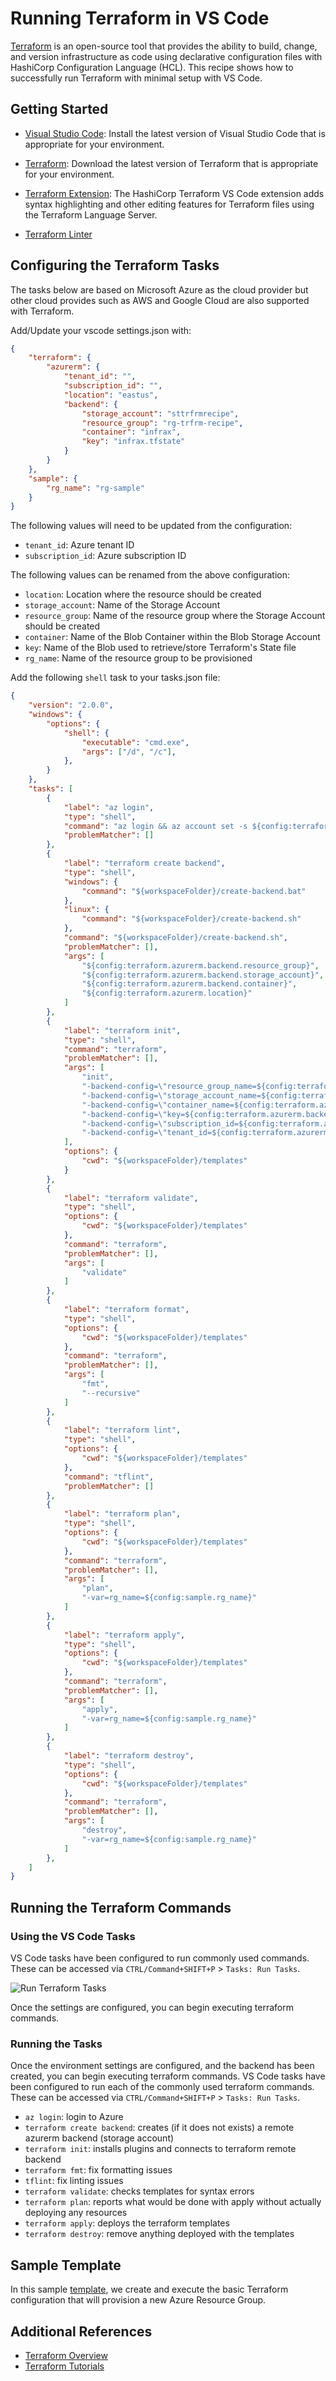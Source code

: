 # Running Terraform in VS Code

[Terraform](https://www.terraform.io/) is an open-source tool that provides the ability to build, change, and version infrastructure as code using declarative configuration files with HashiCorp Configuration Language (HCL). This recipe shows how to successfully run Terraform with minimal setup with VS Code.

## Getting Started

- [Visual Studio Code](https://code.visualstudio.com/download): Install the latest version of Visual Studio Code that is appropriate for your environment.

- [Terraform](https://www.terraform.io/downloads.html): Download the latest version of Terraform that is appropriate for your environment.

- [Terraform Extension](https://marketplace.visualstudio.com/items?itemName=HashiCorp.terraform): The HashiCorp Terraform VS Code extension adds syntax highlighting and other editing features for Terraform files using the Terraform Language Server.

- [Terraform Linter](https://github.com/terraform-linters/tflint)

## Configuring the Terraform Tasks

The tasks below are based on Microsoft Azure as the cloud provider but other cloud provides such as AWS and Google Cloud are also supported with Terraform.

Add/Update your vscode settings.json with:

```json
{
    "terraform": {
        "azurerm": {
            "tenant_id": "",
            "subscription_id": "",
            "location": "eastus",
            "backend": {
                "storage_account": "sttrfrmrecipe",
                "resource_group": "rg-trfrm-recipe",
                "container": "infrax",
                "key": "infrax.tfstate"
            }
        }
    },
    "sample": {
        "rg_name": "rg-sample"
    }
}
```

The following values will need to be updated from the configuration:

- `tenant_id`: Azure tenant ID
- `subscription_id`: Azure subscription ID

The following values can be renamed from the above configuration:

- `location`: Location where the resource should be created
- `storage_account`: Name of the Storage Account
- `resource_group`: Name of the resource group where the Storage Account should be created
- `container`: Name of the Blob Container within the Blob Storage Account
- `key`: Name of the Blob used to retrieve/store Terraform's State file
- `rg_name`: Name of the resource group to be provisioned

Add the following `shell` task to your tasks.json file:

```json
{
    "version": "2.0.0",
    "windows": {
        "options": {
            "shell": {
                "executable": "cmd.exe",
                "args": ["/d", "/c"],
            },
        }
    },
    "tasks": [
        {
            "label": "az login",
            "type": "shell",
            "command": "az login && az account set -s ${config:terraform.azurerm.subscription_id}",
            "problemMatcher": []
        },
        {
            "label": "terraform create backend",
            "type": "shell",
            "windows": {
                "command": "${workspaceFolder}/create-backend.bat"
            },
            "linux": {
                "command": "${workspaceFolder}/create-backend.sh"
            },
            "command": "${workspaceFolder}/create-backend.sh",
            "problemMatcher": [],
            "args": [
                "${config:terraform.azurerm.backend.resource_group}",
                "${config:terraform.azurerm.backend.storage_account}",
                "${config:terraform.azurerm.backend.container}",
                "${config:terraform.azurerm.location}"
            ]
        },
        {
            "label": "terraform init",
            "type": "shell",
            "command": "terraform",
            "problemMatcher": [],
            "args": [
                "init",
                "-backend-config=\"resource_group_name=${config:terraform.azurerm.backend.resource_group}\"",   
                "-backend-config=\"storage_account_name=${config:terraform.azurerm.backend.storage_account}\"",
                "-backend-config=\"container_name=${config:terraform.azurerm.backend.container}\"",
                "-backend-config=\"key=${config:terraform.azurerm.backend.key}\"",                           
                "-backend-config=\"subscription_id=${config:terraform.azurerm.subscription_id}\"",
                "-backend-config=\"tenant_id=${config:terraform.azurerm.tenant_id}\"",
            ],
            "options": {
                "cwd": "${workspaceFolder}/templates"
            }
        },
        {
            "label": "terraform validate",
            "type": "shell",
            "options": {
                "cwd": "${workspaceFolder}/templates"
            },
            "command": "terraform",
            "problemMatcher": [],
            "args": [
                "validate"
            ]
        },
        {
            "label": "terraform format",
            "type": "shell",
            "options": {
                "cwd": "${workspaceFolder}/templates"
            },
            "command": "terraform",
            "problemMatcher": [],
            "args": [
                "fmt",
                "--recursive"
            ]   
        },
        {
            "label": "terraform lint",
            "type": "shell",
            "options": {
                "cwd": "${workspaceFolder}/templates"
            },
            "command": "tflint",
            "problemMatcher": []
        },
        {
            "label": "terraform plan",
            "type": "shell",
            "options": {
                "cwd": "${workspaceFolder}/templates"
            },
            "command": "terraform",
            "problemMatcher": [],
            "args": [
                "plan",
                "-var=rg_name=${config:sample.rg_name}"
            ]
        },
        {
            "label": "terraform apply",
            "type": "shell",
            "options": {
                "cwd": "${workspaceFolder}/templates"
            },
            "command": "terraform",
            "problemMatcher": [],
            "args": [
                "apply",
                "-var=rg_name=${config:sample.rg_name}"
            ]
        },
        {
            "label": "terraform destroy",
            "type": "shell",
            "options": {
                "cwd": "${workspaceFolder}/templates"
            },
            "command": "terraform",
            "problemMatcher": [],
            "args": [
                "destroy",
                "-var=rg_name=${config:sample.rg_name}"
            ]
        },
    ]
}
```

## Running the Terraform Commands

### Using the VS Code Tasks

VS Code tasks have been configured to run commonly used  commands. These can be accessed via `CTRL/Command+SHIFT+P` > `Tasks: Run Tasks`.

![Run Terraform Tasks](assets/Terraform_tasks.png)

Once the settings are configured, you can begin executing terraform commands.

### Running the Tasks

Once the environment settings are configured, and the backend has been created, you can begin executing terraform commands. VS Code tasks have been configured to run each of the commonly used terraform commands. These can be accessed via `CTRL/Command+SHIFT+P` > `Tasks: Run Tasks`.

- `az login`: login to Azure
- `terraform create backend`: creates (if it does not exists) a remote azurerm backend (storage account)
- `terraform init`: installs plugins and connects to terraform remote backend
- `terraform fmt`: fix formatting issues
- `tflint`: fix linting issues
- `terraform validate`: checks templates for syntax errors
- `terraform plan`: reports what would be done with apply without actually deploying any resources
- `terraform apply`: deploys the terraform templates
- `terraform destroy`: remove anything deployed with the templates

## Sample Template

In this sample [template](templates/main.tf), we create and execute the basic Terraform configuration that will provision a new Azure Resource Group.

## Additional References

- [Terraform Overview](https://www.terraform.io/intro/index.html)
- [Terraform Tutorials](https://learn.hashicorp.com/terraform?utm_source=terraform_io)
